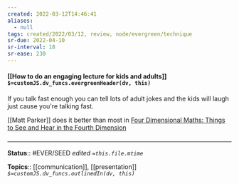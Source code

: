 ```yaml
---
created: 2022-03-12T14:46:41 
aliases:
  - null
tags: created/2022/03/12, review, node/evergreen/technique
sr-due: 2022-04-10
sr-interval: 18
sr-ease: 230
---
```


#### [[How to do an engaging lecture for kids and adults]] `$=customJS.dv_funcs.evergreenHeader(dv, this)`

If you talk fast enough you can tell lots of adult jokes and the kids will laugh just cause you're talking fast.

[[Matt Parker]] does it better than most in [Four Dimensional Maths: Things to See and Hear in the Fourth Dimension](https://www.youtube.com/watch?v=1wAaI_6b9JE) 

### <hr class="footnote"/>

**Status**:: #EVER/SEED
*edited `=this.file.mtime`*

**Topics**:: [[communication]], [[presentation]]
*`$=customJS.dv_funcs.outlinedIn(dv, this)`*
